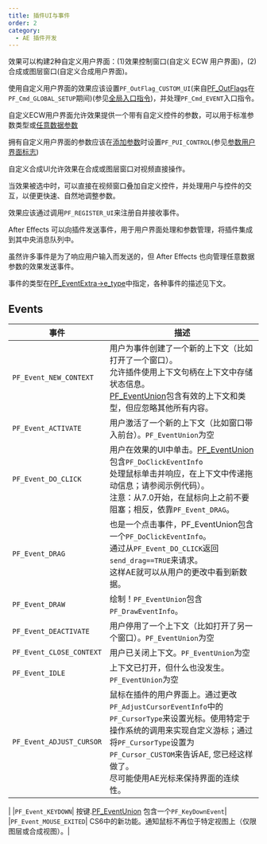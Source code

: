 ```yaml
---
title: 插件UI与事件
order: 2
category:
  - AE 插件开发
---
```


效果可以构建2种自定义用户界面：(1)效果控制窗口(自定义 ECW 用户界面)，(2)合成或图层窗口(自定义合成用户界面)。

使用自定义用户界面的效果应该设置`PF_OutFlag_CUSTOM_UI`(来自[PF_OutFlags](../effect-basics/PF_OutData.html)在`PF_Cmd_GLOBAL_SETUP`期间)(参见[全局入口指令](../effect-basics/command-selectors.html))，并处理`PF_Cmd_EVENT`入口指令。

自定义ECW用户界面允许效果提供一个带有自定义控件的参数，可以用于标准参数类型或[任意数据参数](../effect-details/arbitrary-data-parameters.html)

拥有自定义用户界面的参数应该在[添加参数](../effect-details/interaction-callback-functions.html)时设置`PF_PUI_CONTROL`(参见[参数用户界面标志](../effect-basics/PF_ParamDef.html))

自定义合成UI允许效果在合成或图层窗口对视频直接操作。

当效果被选中时，可以直接在视频窗口叠加自定义控件，并处理用户与控件的交互，以便更快速、自然地调整参数。

效果应该通过调用`PF_REGISTER_UI`来注册自并接收事件。

After Effects 可以向插件发送事件，用于用户界面处理和参数管理，将插件集成到其中央消息队列中。

虽然许多事件是为了响应用户输入而发送的，但 After Effects 也向管理任意数据参数的效果发送事件。

事件的类型在[PF_EventExtra->e_type](PF_EventExtra.html)中指定，各种事件的描述见下文。

## Events

|事件|描述|
| ----------------------- | -------------------------------------------------------------- |
|`PF_Event_NEW_CONTEXT`| 用户为事件创建了一个新的上下文（比如打开了一个窗口）。<br/>允许插件使用上下文句柄在上下文中存储状态信息。<br />[PF_EventUnion](../effect-ui-events/PF_EventUnion.html)包含有效的上下文和类型，但应忽略其他所有内容。|
|`PF_Event_ACTIVATE`|用户激活了一个新的上下文（比如窗口带入前台）。`PF_EventUnion`为空|
|`PF_Event_DO_CLICK`| 用户在效果的UI中单击。[PF_EventUnion](../effect-ui-events/PF_EventUnion.html)包含`PF_DoClickEventInfo`<br />处理鼠标单击并响应，在上下文中传递拖动信息；请参阅示例代码）。<br />注意：从7.0开始，在鼠标向上之前不要阻塞；相反，依靠`PF_Event_DRAG`。 |
|`PF_Event_DRAG`|也是一个点击事件，PF_EventUnion包含一个`PF_DoClickEventInfo`。<br />通过从`PF_Event_DO_CLICK`返回`send_drag==TRUE`来请求。<br />这样AE就可以从用户的更改中看到新数据。|
|`PF_Event_DRAW`|绘制！`PF_EventUnion`包含`PF_DrawEventInfo`。|
|`PF_Event_DEACTIVATE`|用户停用了一个上下文（比如打开了另一个窗口）。`PF_EventUnion`为空|
|`PF_Event_CLOSE_CONTEXT`|用户已关闭上下文。`PF_EventUnion`为空|
|`PF_Event_IDLE`|上下文已打开，但什么也没发生。`PF_EventUnion`为空|
|`PF_Event_ADJUST_CURSOR`|鼠标在插件的用户界面上。通过更改`PF_AdjustCursorEventInfo`中的`PF_CursorType`来设置光标。使用特定于操作系统的调用来实现自定义游标；通过将`PF_CursorType`设置为`PF_Cursor_CUSTOM`来告诉AE, 您已经这样做了。<br />尽可能使用AE光标来保持界面的连续性。
|
|`PF_Event_KEYDOWN`| 按键.[PF_EventUnion](../effect-ui-events/PF_EventUnion.html) 包含一个`PF_KeyDownEvent`|
|`PF_Event_MOUSE_EXITED`| CS6中的新功能。通知鼠标不再位于特定视图上（仅限图层或合成视图）。|
